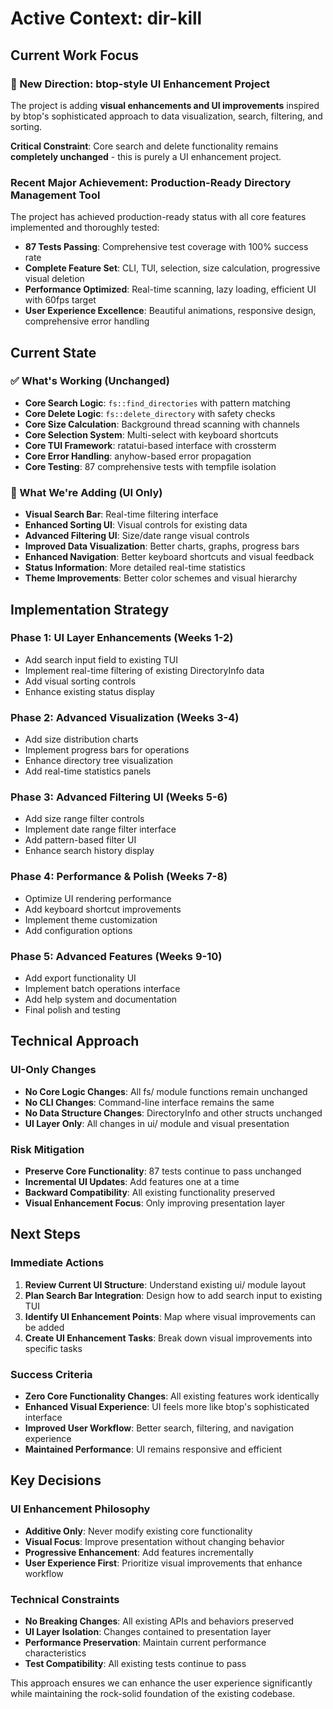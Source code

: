 # Active Context: dir-kill

## Current Work Focus

### 🎯 New Direction: btop-style UI Enhancement Project
The project is adding **visual enhancements and UI improvements** inspired by btop's sophisticated approach to data visualization, search, filtering, and sorting.

**Critical Constraint**: Core search and delete functionality remains **completely unchanged** - this is purely a UI enhancement project.

### Recent Major Achievement: Production-Ready Directory Management Tool
The project has achieved production-ready status with all core features implemented and thoroughly tested:
- **87 Tests Passing**: Comprehensive test coverage with 100% success rate
- **Complete Feature Set**: CLI, TUI, selection, size calculation, progressive visual deletion
- **Performance Optimized**: Real-time scanning, lazy loading, efficient UI with 60fps target
- **User Experience Excellence**: Beautiful animations, responsive design, comprehensive error handling

## Current State

### ✅ What's Working (Unchanged)
- **Core Search Logic**: `fs::find_directories` with pattern matching
- **Core Delete Logic**: `fs::delete_directory` with safety checks
- **Core Size Calculation**: Background thread scanning with channels
- **Core Selection System**: Multi-select with keyboard shortcuts
- **Core TUI Framework**: ratatui-based interface with crossterm
- **Core Error Handling**: anyhow-based error propagation
- **Core Testing**: 87 comprehensive tests with tempfile isolation

### 🎨 What We're Adding (UI Only)
- **Visual Search Bar**: Real-time filtering interface
- **Enhanced Sorting UI**: Visual controls for existing data
- **Advanced Filtering UI**: Size/date range visual controls
- **Improved Data Visualization**: Better charts, graphs, progress bars
- **Enhanced Navigation**: Better keyboard shortcuts and visual feedback
- **Status Information**: More detailed real-time statistics
- **Theme Improvements**: Better color schemes and visual hierarchy

## Implementation Strategy

### Phase 1: UI Layer Enhancements (Weeks 1-2)
- Add search input field to existing TUI
- Implement real-time filtering of existing DirectoryInfo data
- Add visual sorting controls
- Enhance existing status display

### Phase 2: Advanced Visualization (Weeks 3-4)
- Add size distribution charts
- Implement progress bars for operations
- Enhance directory tree visualization
- Add real-time statistics panels

### Phase 3: Advanced Filtering UI (Weeks 5-6)
- Add size range filter controls
- Implement date range filter interface
- Add pattern-based filter UI
- Enhance search history display

### Phase 4: Performance & Polish (Weeks 7-8)
- Optimize UI rendering performance
- Add keyboard shortcut improvements
- Implement theme customization
- Add configuration options

### Phase 5: Advanced Features (Weeks 9-10)
- Add export functionality UI
- Implement batch operations interface
- Add help system and documentation
- Final polish and testing

## Technical Approach

### UI-Only Changes
- **No Core Logic Changes**: All fs/ module functions remain unchanged
- **No CLI Changes**: Command-line interface remains the same
- **No Data Structure Changes**: DirectoryInfo and other structs unchanged
- **UI Layer Only**: All changes in ui/ module and visual presentation

### Risk Mitigation
- **Preserve Core Functionality**: 87 tests continue to pass unchanged
- **Incremental UI Updates**: Add features one at a time
- **Backward Compatibility**: All existing functionality preserved
- **Visual Enhancement Focus**: Only improving presentation layer

## Next Steps

### Immediate Actions
1. **Review Current UI Structure**: Understand existing ui/ module layout
2. **Plan Search Bar Integration**: Design how to add search input to existing TUI
3. **Identify UI Enhancement Points**: Map where visual improvements can be added
4. **Create UI Enhancement Tasks**: Break down visual improvements into specific tasks

### Success Criteria
- **Zero Core Functionality Changes**: All existing features work identically
- **Enhanced Visual Experience**: UI feels more like btop's sophisticated interface
- **Improved User Workflow**: Better search, filtering, and navigation experience
- **Maintained Performance**: UI remains responsive and efficient

## Key Decisions

### UI Enhancement Philosophy
- **Additive Only**: Never modify existing core functionality
- **Visual Focus**: Improve presentation without changing behavior
- **Progressive Enhancement**: Add features incrementally
- **User Experience First**: Prioritize visual improvements that enhance workflow

### Technical Constraints
- **No Breaking Changes**: All existing APIs and behaviors preserved
- **UI Layer Isolation**: Changes contained to presentation layer
- **Performance Preservation**: Maintain current performance characteristics
- **Test Compatibility**: All existing tests continue to pass

This approach ensures we can enhance the user experience significantly while maintaining the rock-solid foundation of the existing codebase. 